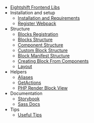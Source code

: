 * [Eightshift Frontend Libs](index.md)
* Installation and setup
  * [Installation and Requirements](installation/installation-and-requirements.md)
  * [Register Webpack](installation/register-webpack.md)
* Structure
  * [Blocks Registration](structure/blocks-registration.md)
  * [Blocks Structure](structure/blocks-structure.md)
  * [Component Structure](structure/component-structure.md)
  * [Custom Block Structure](structure/custom-block-structure.md)
  * [Block Manifest Structure](structure/manifest-structure.md)
  * [Creating Block From Components](structure/creating-block-from-components.md)
  * [Layout](structure/layout.md)
* Helpers
  * [Aliases](helpers/aliases.md)
  * [GetActions](helpers/get-actions.md)
  * [PHP Render Block View](helpers/php-render-block-view.md)
* Documentation
  * [Storybook](documentation/storybook.md)
  * [Sass Docs](documentation/sassdocs.md)
* Tips
  * [Useful Tips](tips/tips.md)

